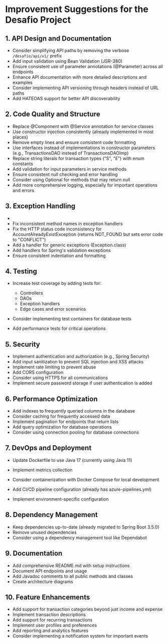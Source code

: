 # Improvement Suggestions for the Desafio Project

## 1. API Design and Documentation

- Consider simplifying API paths by removing the verbose `/desafio/api/v1/` prefix
- Add input validation using Bean Validation (JSR-380)
- Ensure consistent use of parameter annotations (@Parameter) across all endpoints
- Enhance API documentation with more detailed descriptions and examples
- Consider implementing API versioning through headers instead of URL paths
- Add HATEOAS support for better API discoverability

## 2. Code Quality and Structure
- Replace @Component with @Service annotation for service classes
- Use constructor injection consistently (already implemented in most places)
- Remove empty lines and ensure consistent code formatting
- Use interfaces instead of implementations in constructor parameters (e.g., TransactionsDAO instead of TransactionsDAOImp)
- Replace string literals for transaction types ("S", "E") with enum constants
- Add validation for input parameters in service methods
- Ensure consistent null checking and error handling
- Consider using Optional<T> for methods that may return null
- Add more comprehensive logging, especially for important operations and errors

## 3. Exception Handling
-
- Fix inconsistent method names in exception handlers
- Fix the HTTP status code inconsistency for AccountAlreadyExistException (returns NOT_FOUND but sets error code to "CONFLICT")
- Add a handler for generic exceptions (Exception.class)
- Add handlers for Spring's validation exceptions
- Ensure consistent indentation and formatting

## 4. Testing
- Increase test coverage by adding tests for:
  - Controllers
  - DAOs
  - Exception handlers
  - Edge cases and error scenarios

- Consider implementing test containers for database tests
- Add performance tests for critical operations

## 5. Security
- Implement authentication and authorization (e.g., Spring Security)
- Add input sanitization to prevent SQL injection and XSS attacks
- Implement rate limiting to prevent abuse
- Add CORS configuration
- Consider using HTTPS for all communications
- Implement secure password storage if user authentication is added

## 6. Performance Optimization
- Add indexes to frequently queried columns in the database
- Consider caching for frequently accessed data
- Implement pagination for endpoints that return lists
- Add query optimization for database operations
- Consider using connection pooling for database connections

## 7. DevOps and Deployment
- Update Dockerfile to use Java 17 (currently using Java 11)

- Implement metrics collection
- Consider containerization with Docker Compose for local development
- Add CI/CD pipeline configuration (already has azure-pipelines.yml)
- Implement environment-specific configuration

## 8. Dependency Management
- Keep dependencies up-to-date (already migrated to Spring Boot 3.5.0)
- Remove unused dependencies
- Consider using a dependency management tool like Dependabot

## 9. Documentation
- Add comprehensive README.md with setup instructions
- Document API endpoints and usage
- Add Javadoc comments to all public methods and classes
- Create architecture diagrams

## 10. Feature Enhancements
- Add support for transaction categories beyond just income and expense
- Implement transaction descriptions
- Add support for recurring transactions
- Implement user profiles and preferences
- Add reporting and analytics features
- Consider implementing a notification system for important events